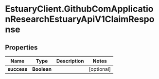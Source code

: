 # EstuaryClient.GithubComApplicationResearchEstuaryApiV1ClaimResponse

## Properties
Name | Type | Description | Notes
------------ | ------------- | ------------- | -------------
**success** | **Boolean** |  | [optional] 
